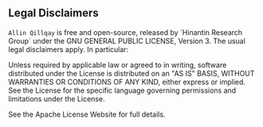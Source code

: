 ## Legal Disclaimers

`Allin Qillqay` is free and open-source, released by ´Hinantin Research Group´ under the GNU GENERAL PUBLIC LICENSE, Version 3. The usual legal disclaimers apply. In particular:

Unless required by applicable law or agreed to in writing, software distributed under the License is distributed on an "AS IS" BASIS, WITHOUT WARRANTIES OR CONDITIONS OF ANY KIND, either express or implied. See the License for the specific language governing permissions and limitations under the License.

See the Apache License Website for full details.
